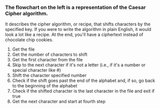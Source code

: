 ### The flowchart on the left is a representation of the Caesar Cipher algorithm.
It describes the cipher algorithm, or recipe, that shifts characters by the specified key. If you were to write the algorithm in plain English, it would look a lot like a recipe. At the end, you'll have a ciphertext instead of chocolate chip cookies.

1. Get the file
2. Get the number of characters to shift
3. Get the first character from the file
4. Skip to the next character if it's not a letter (i.e., if it's a number or special character like #)
5. Shift the character specified number
6. Check if the shift goes past the end of the alphabet and, if so, go back to the beginning of the alphabet
7. Check if the shifted character is the last character in the file and exit if true
8. Get the next character and start at fourth step